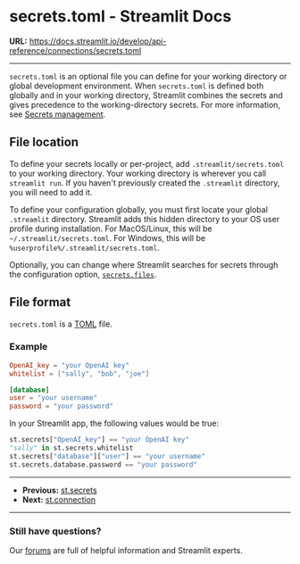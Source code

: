 # secrets.toml - Streamlit Docs

**URL:** https://docs.streamlit.io/develop/api-reference/connections/secrets.toml

---

`secrets.toml` is an optional file you can define for your working directory or global development environment. When `secrets.toml` is defined both globally and in your working directory, Streamlit combines the secrets and gives precedence to the working-directory secrets. For more information, see [Secrets management](/develop/concepts/connections/secrets-management).

## File location

To define your secrets locally or per-project, add `.streamlit/secrets.toml` to your working directory. Your working directory is wherever you call `streamlit run`. If you haven't previously created the `.streamlit` directory, you will need to add it.

To define your configuration globally, you must first locate your global `.streamlit` directory. Streamlit adds this hidden directory to your OS user profile during installation. For MacOS/Linux, this will be `~/.streamlit/secrets.toml`. For Windows, this will be `%userprofile%/.streamlit/secrets.toml`.

Optionally, you can change where Streamlit searches for secrets through the configuration option, [`secrets.files`](/develop/api-reference/configuration/config.toml#secrets).

## File format

`secrets.toml` is a [TOML](https://toml.io/en/) file.

### Example

```toml
OpenAI_key = "your OpenAI key"
whitelist = ["sally", "bob", "joe"]

[database]
user = "your username"
password = "your password"
```

In your Streamlit app, the following values would be true:

```python
st.secrets["OpenAI_key"] == "your OpenAI key"
"sally" in st.secrets.whitelist
st.secrets["database"]["user"] == "your username"
st.secrets.database.password == "your password"
```

---

*   **Previous:** [st.secrets](/develop/api-reference/connections/st.secrets)
*   **Next:** [st.connection](/develop/api-reference/connections/st.connection)

---

### Still have questions?

Our [forums](https://discuss.streamlit.io) are full of helpful information and Streamlit experts.